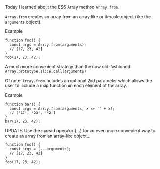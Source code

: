 Today I learned about the ES6 Array method `Array.from`.

`Array.from` creates an array from an array-like or iterable object (like the `arguments` object).

Example:
```
function foo() {
  const args = Array.from(arguments);
  // [17, 23, 42]
}
foo(17, 23, 42);
```

A much more convenient strategy than the now old-fashioned `Array.prototype.slice.call(arguments)`

Of note: `Array.from` includes an optional 2nd parameter which allows the user to include a map function on each element of the array.

Example
```
function bar() {
  const args = Array.from(arguments, x => '' + x);
  // ['17', '23', '42']
}
bar(17, 23, 42);
```

UPDATE:  Use the spread operator (...) for an even more convenient way to create an array from an array-like object...

```
function foo() {
  const args = [...arguments];
  // [17, 23, 42]
}
foo(17, 23, 42);
```
